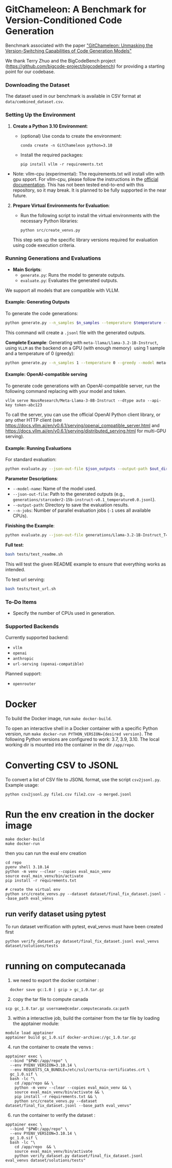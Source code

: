 # GitChameleon: A Benchmark for Version-Conditioned Code Generation

Benchmark associated with the paper ["GitChameleon: Unmasking the Version-Switching Capabilities of Code Generation Models"](https://arxiv.org/abs/2411.05830)

We thank Terry Zhuo and the BigCodeBench project (https://github.com/bigcode-project/bigcodebench) for providing a starting point for our codebase.

### Downloading the Dataset

The dataset used in our benchmark is available in CSV format at `data/combined_dataset.csv`.

### Setting Up the Environment

1. **Create a Python 3.10 Environment**:

   - (optional) Use conda to create the environment:
     ```
     conda create -n GitChameleon python=3.10
     ```
   - Install the required packages:
     ```
     pip install vllm -r requirements.txt
     ```
  - Note: vllm-cpu (experimental): The requirements.txt will install vllm with gpu spport. For vllm-cpu, please follow the instructions in the [official documentation](https://docs.vllm.ai/en/v0.6.1/getting_started/cpu-installation.html). This has not been tested end-to-end with this repository, so it may break. It is planned to be fully supported in the near future.

2. **Prepare Virtual Environments for Evaluation**:

   - Run the following script to install the virtual environments with the necessary Python libraries:
     ```
     python src/create_venvs.py
     ```

   This step sets up the specific library versions required for evaluation using code execution criteria.

### Running Generations and Evaluations

- **Main Scripts**:
  - `generate.py`: Runs the model to generate outputs.
  - `evaluate.py`: Evaluates the generated outputs.

We support all models that are compatible with VLLM.

#### Example: Generating Outputs

To generate the code generations:

```bash
python generate.py --n_samples $n_samples --temperature $temperature --model $model --save_path $save_path
```

This command will create a `.jsonl` file with the generated outputs.

**Complete Example**: Generating with `meta-llama/Llama-3.2-1B-Instruct`, using `VLLM` as the backend on a GPU (with enough memory)  using 1 sample and a temperature of 0 (greedy):

```bash
python generate.py --n_samples 1 --temperature 0 --greedy --model meta-llama/Llama-3.2-1B-Instruct --save_path generations/Llama-3.2-1B-Instruct_T=0.jsonl
```

#### Example: OpenAI-compatible serving

To generate code generations with an OpenAI-compatible server, run the following command replacing with your model and token.
```
vllm serve NousResearch/Meta-Llama-3-8B-Instruct --dtype auto --api-key token-abc123
```
To call the server, you can use the official OpenAI Python client library, or any other HTTP client (see https://docs.vllm.ai/en/v0.6.1/serving/openai_compatible_server.html and https://docs.vllm.ai/en/v0.6.1/serving/distributed_serving.html for multi-GPU serving).


#### Example: Running Evaluations

For standard evaluation:

```bash
python evaluate.py --json-out-file $json_outputs --output-path $out_dir --model-name $model_name --temperature $temperature
```

**Parameter Descriptions**:

- `--model-name`: Name of the model used.
- `--json-out-file`: Path to the generated outputs (e.g., `generations/starcoder2-15b-instruct-v0.1_temperature0.0.jsonl`).
- `--output-path`: Directory to save the evaluation results.
- `--n-jobs`: Number of parallel evaluation jobs (`-1` uses all available CPUs).

**Finishing the Example**:

```bash
python evaluate.py --json-out-file generations/Llama-3.2-1B-Instruct_T=0.jsonl --model-name meta-llama/Llama-3.2-1B-Instruct --temperature 0.0
```

**Full test**:
```bash
bash tests/test_readme.sh
```
This will test the given README example to ensure that everything works as intended.

To test url serving:
```bash
bash tests/test_url.sh
```

### To-Do Items

- Specify the number of CPUs used in generation.

### Supported Backends

Currently supported backend:

- `vllm`
- `openai`
- `anthropic`
- `url-serving (openai-compatible)`

Planned support:

- `openrouter`


# Docker
To build the Docker image, run `make docker-build`. 

To open an interactive shell in a Docker container with a specific Python version, run `make docker-run PYTHON_VERSION={desired version}`. 
The following Python versions are configured to work: 3.7, 3.9, 3.10. The local working dir is mounted into the container in the dir `/app/repo`.

# Converting CSV to JSONL
To convert a list of CSV file to JSONL format, use the script `csv2jsonl.py`. Example usage:
```
python csv2jsonl.py file1.csv file2.csv -o merged.jsonl
```



# Run the env creation in the docker image

```
make docker-build
make docker-run
```
then you can run the eval env creation
```
cd repo 
pyenv shell 3.10.14
python -m venv --clear --copies eval_main_venv
source eval_main_venv/bin/activate
pip install -r requirements.txt

# create the virtual env
python src/create_venvs.py --dataset dataset/final_fix_dataset.jsonl --base_path eval_venvs
```
## run verify dataset using pytest
To run dataset verification with pytest, eval_venvs must have been created first 
```
python verify_dataset.py dataset/final_fix_dataset.jsonl eval_venvs dataset/solutions/tests
```

# running on computecanada 
1. we need to export the docker container  : 
```
  docker save gc:1.0 | gzip > gc_1.0.tar.gz 
```
2. copy the tar file to compute canada
```
scp gc_1.0.tar.gz username@cedar.computecanada.ca:path
```
3. within a interactive job, build the container from the tar file by loading the apptainer module:
```
module load apptainer
apptainer build gc_1.0.sif docker-archive://gc_1.0.tar.gz
```
4. run the container to create the venvs :

```
apptainer exec \
  --bind "$PWD:/app/repo" \
  --env PYENV_VERSION=3.10.14 \
  --env REQUESTS_CA_BUNDLE=/etc/ssl/certs/ca-certificates.crt \
  gc_1.0.sif \
  bash -lc "\
    cd /app/repo && \
    python -m venv --clear --copies eval_main_venv && \
    source eval_main_venv/bin/activate && \
    pip install -r requirements.txt && \
    python src/create_venvs.py --dataset dataset/final_fix_dataset.jsonl --base_path eval_venvs"
```
6. run the container to verify the dataset :

```
apptainer exec \
  --bind "$PWD:/app/repo" \
  --env PYENV_VERSION=3.10.14 \
  gc_1.0.sif \
  bash -lc "\
    cd /app/repo  && \
    source eval_main_venv/bin/activate
    python verify_dataset.py dataset/final_fix_dataset.jsonl eval_venvs dataset/solutions/tests"
```
